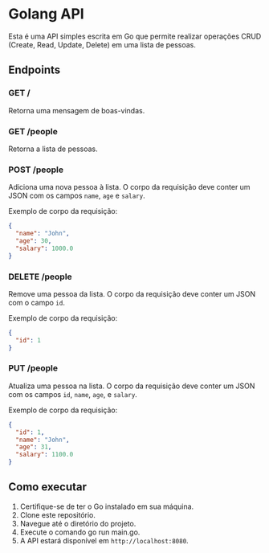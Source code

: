 # Golang API

Esta é uma API simples escrita em Go que permite realizar operações CRUD (Create, Read, Update, Delete) em uma lista de pessoas.

## Endpoints

### GET /

Retorna uma mensagem de boas-vindas.

### GET /people

Retorna a lista de pessoas.

### POST /people

Adiciona uma nova pessoa à lista. O corpo da requisição deve conter um JSON com os campos `name`, `age` e `salary`.

Exemplo de corpo da requisição:
```json
{
  "name": "John",
  "age": 30,
  "salary": 1000.0
}
```

### DELETE /people

Remove uma pessoa da lista. O corpo da requisição deve conter um JSON com o campo `id`.

Exemplo de corpo da requisição:
```json
{
  "id": 1
}
```

### PUT /people

Atualiza uma pessoa na lista. O corpo da requisição deve conter um JSON com os campos `id`, `name`, `age`, e `salary`.

Exemplo de corpo da requisição:
```json
{
  "id": 1,
  "name": "John",
  "age": 31,
  "salary": 1100.0
}
```

## Como executar
1. Certifique-se de ter o Go instalado em sua máquina.
2. Clone este repositório.
3. Navegue até o diretório do projeto.
4. Execute o comando go run main.go.
5. A API estará disponível em `http://localhost:8080`.